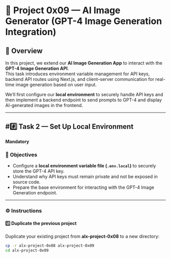 # 🧩 Project 0x09 — AI Image Generator (GPT-4 Image Generation Integration)

## 📘 Overview

In this project, we extend our **AI Image Generation App** to interact with the **GPT-4 Image Generation API**.  
This task introduces environment variable management for API keys, backend API routes using Next.js, and client–server communication for real-time image generation based on user input.

We’ll first configure our **local environment** to securely handle API keys and then implement a backend endpoint to send prompts to GPT-4 and display AI-generated images in the frontend.

---

## ##️⃣ Task 2 — Set Up Local Environment  
**Mandatory**

### 🎯 Objectives

- Configure a **local environment variable file (`.env.local`)** to securely store the GPT-4 API key.  
- Understand why API keys must remain private and not be exposed in source code.  
- Prepare the base environment for interacting with the GPT-4 Image Generation endpoint.  

---

### ⚙️ Instructions

#### 1️⃣ Duplicate the previous project

Duplicate your existing project from **alx-project-0x08** to a new directory:

```bash
cp -r alx-project-0x08 alx-project-0x09
cd alx-project-0x09